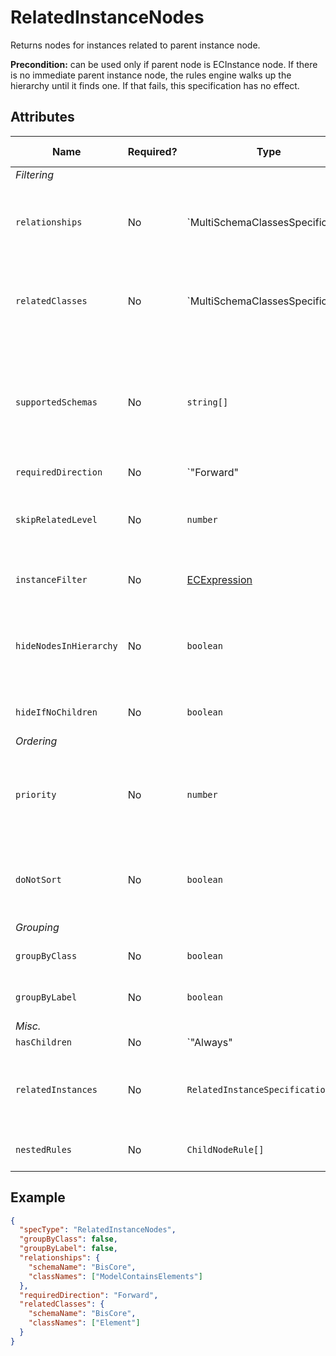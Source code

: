 # RelatedInstanceNodes

Returns nodes for instances related to parent instance node.

**Precondition:** can be used only if parent node is ECInstance node.
If there is no immediate parent instance node, the rules engine walks
up the hierarchy until it finds one. If that fails, this specification
has no effect.

## Attributes

Name | Required? | Type | Default | Meaning | Performance Notes
-|-|-|-|-|-
*Filtering* |
`relationships` | No | `MultiSchemaClassesSpecification | MultiSchemaClassesSpecification[]` | `[]` | Relationships that should be followed when looking for related instances.
`relatedClasses` | No | `MultiSchemaClassesSpecification | MultiSchemaClassesSpecification[]` | `[]` | Related classes whose instances should be used.
`supportedSchemas` | No | `string[]` | `supportedSchemas` attribute of the ruleset | Schemas used to look up relationships and classes when `relationships` or `relatedClasses` attributes are not specified.
`requiredDirection` | No | `"Forward" | "Backward" | "Both"` | `"Both"` | Relationship directions that's following when walking from the parent instance.
`skipRelatedLevel` | No | `number` | `0` | Skips defined level of related items and shows next level related items.
`instanceFilter` | No | [ECExpression](./ECExpressions.md#instance-filter) | `""` | Condition for filtering instances
`hideNodesInHierarchy` | No | `boolean` | `false` | Hide nodes provided by this specification and directly show their children. | Expensive
`hideIfNoChildren` | No | `boolean` | `false` | Hide nodes if they don't have children. | Expensive
*Ordering* |
`priority` | No | `number` | `1000` | Changes the order of specifications used to create nodes for specific branch.
`doNotSort` | No | `boolean` | `false` | Suppress default sorting of nodes returned by this specification. | Improves
*Grouping* |
`groupByClass` | No | `boolean` | `true` | Group instances by ECClass
`groupByLabel` | No | `boolean` | `true` | Group instances by label | Expensive
*Misc.* |
`hasChildren` | No | `"Always" | "Never" | "Unknown"` | `"Unknown"` | Tells the rules engine that nodes produced using this specification always or never have children. | Improves
`relatedInstances` | No | `RelatedInstanceSpecification[]` | `[]` | Specifications of [related instances](../RelatedInstanceSpecification.md) that can be used in nodes' creation.
`nestedRules` | No | `ChildNodeRule[]` | `[]` | Specifications of [nested child node rules](./Terminology.md#nested-rules).

## Example

```JSON
{
  "specType": "RelatedInstanceNodes",
  "groupByClass": false,
  "groupByLabel": false,
  "relationships": {
    "schemaName": "BisCore",
    "classNames": ["ModelContainsElements"]
  },
  "requiredDirection": "Forward",
  "relatedClasses": {
    "schemaName": "BisCore",
    "classNames": ["Element"]
  }
}
```
